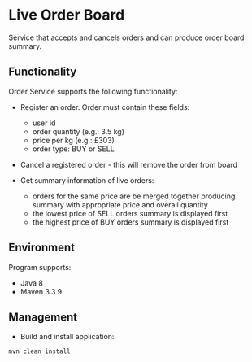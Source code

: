 # Live Order Board

Service that accepts and cancels orders and can produce order board summary.

## Functionality

Order Service supports the following functionality:

* Register an order. Order must contain these fields:
    * user id
    * order quantity (e.g.: 3.5 kg)
    * price per kg (e.g.: £303)
    * order type: BUY or SELL

* Cancel a registered order - this will remove the order from board

* Get summary information of live orders:
    * orders for the same price are be merged together producing summary with appropriate price and overall quantity 
    * the lowest price of SELL orders summary is displayed first
    * the highest price of BUY orders summary is displayed first

## Environment

Program supports:
* Java 8
* Maven 3.3.9

## Management

* Build and install application:
```
mvn clean install
```